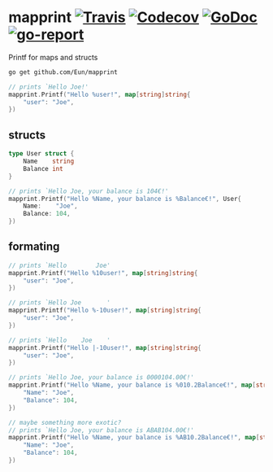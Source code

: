 # mapprint [![Travis](https://img.shields.io/travis/Eun/mapprint.svg)](https://travis-ci.org/Eun/mapprint) [![Codecov](https://img.shields.io/codecov/c/github/Eun/mapprint.svg)](https://codecov.io/gh/Eun/mapprint) [![GoDoc](https://godoc.org/github.com/Eun/mapprint?status.svg)](https://godoc.org/github.com/Eun/mapprint) [![go-report](https://goreportcard.com/badge/github.com/Eun/mapprint)](https://goreportcard.com/report/github.com/Eun/mapprint)
Printf for maps and structs

```bash
go get github.com/Eun/mapprint
```

```go
// prints `Hello Joe!'
mapprint.Printf("Hello %user!", map[string]string{
    "user": "Joe",
})
```

## structs
```go
type User struct {
    Name    string
    Balance int
}

// prints `Hello Joe, your balance is 104€!'
mapprint.Printf("Hello %Name, your balance is %Balance€!", User{
    Name:    "Joe",
    Balance: 104,
})
```

## formating
```go
// prints `Hello        Joe'
mapprint.Printf("Hello %10user!", map[string]string{
    "user": "Joe",
})

// prints `Hello Joe       '
mapprint.Printf("Hello %-10user!", map[string]string{
    "user": "Joe",
})

// prints `Hello    Joe    '
mapprint.Printf("Hello |-10user!", map[string]string{
    "user": "Joe",
})

// prints `Hello Joe, your balance is 0000104.00€!'
mapprint.Printf("Hello %Name, your balance is %010.2Balance€!", map[string]interface{}{
    "Name": "Joe",
    "Balance": 104,
})

// maybe something more exotic?
// prints `Hello Joe, your balance is ABAB104.00€!'
mapprint.Printf("Hello %Name, your balance is %AB10.2Balance€!", map[string]interface{}{
    "Name": "Joe",
    "Balance": 104,
})
```